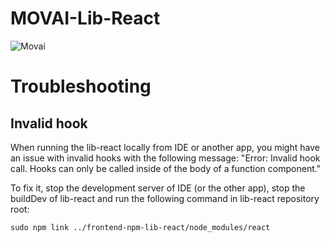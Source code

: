 # MOVAI-Lib-React

![Movai](https://www.mov.ai/wp-content/uploads/2021/06/MOV.AI-logo-3.png)

# Troubleshooting

## Invalid hook

When running the lib-react locally from IDE or another app, you might have an issue with invalid hooks with the following message: "Error: Invalid hook call. Hooks can only be called inside of the body of a function component."

To fix it, stop the development server of IDE (or the other app), stop the buildDev of lib-react and run the following command in lib-react repository root:

`sudo npm link ../frontend-npm-lib-react/node_modules/react`
